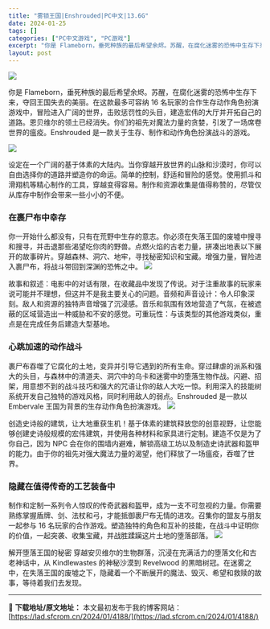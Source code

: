 ```yaml
---
title: "雾锁王国|Enshrouded|PC中文|13.6G"
date: 2024-01-25
tags: []
categories: ["PC中文游戏", "PC游戏"]
excerpt: "你是 Flameborn，垂死种族的最后希望余烬。苏醒，在腐化迷雾的恐怖中生存下来，夺回王国失去的美丽。在这款最多可容纳 16 名玩家的合作生存动作角色扮演游戏中，冒险进入广阔的世界，击败惩罚性的头目，建造宏伟的大厅并开拓自己的道路。恩贝维尔的领土已经消失。你们的祖先对魔法力量的贪婪，引发了一场席卷&hellip;"
layout: post
---
```


<img class="rich_pages wxw-img aligncenter" src="https://lad.sfcrom.cn/wp-content/uploads/2024/01/20240125085901-e516f.jpeg" data-imgfileid="110004240" data-ratio="1.5" data-type="other" data-w="600" data-imgqrcoded="1" />

你是 Flameborn，垂死种族的最后希望余烬。苏醒，在腐化迷雾的恐怖中生存下来，夺回王国失去的美丽。在这款最多可容纳 16 名玩家的合作生存动作角色扮演游戏中，冒险进入广阔的世界，击败惩罚性的头目，建造宏伟的大厅并开拓自己的道路。恩贝维尔的领土已经消失。你们的祖先对魔法力量的贪婪，引发了一场席卷世界的瘟疫。Enshrouded 是一款关于生存、制作和动作角色扮演战斗的游戏。

<img class="rich_pages wxw-img" src="https://lad.sfcrom.cn/wp-content/uploads/2024/01/20240125085901-c5a55.jpeg" data-imgfileid="110004241" data-ratio="0.5625" data-type="jpeg" data-w="1920" data-imgqrcoded="1" />

设定在一个广阔的基于体素的大陆内。当你穿越开放世界的山脉和沙漠时，你可以自由选择你的道路并塑造你的命运。简单的控制，舒适和冒险的感觉。使用抓斗和滑翔机等精心制作的工具，穿越变得容易。制作和资源收集是值得称赞的，尽管仅从库存中制作会带来一些小小的不便。
<h3>在裹尸布中幸存</h3>
你一开始什么都没有，只有在荒野中生存的意志。你必须在失落王国的废墟中搜寻和搜寻，并击退那些渴望吃你肉的野兽。点燃火焰的古老力量，拼凑出地表以下展开的故事碎片。穿越森林、洞穴、地牢，寻找秘密知识和宝藏。增强力量，冒险进入裹尸布，将战斗带回到深渊的恐怖之中。

<img class="rich_pages wxw-img" src="https://lad.sfcrom.cn/wp-content/uploads/2024/01/20240125085901-37628.jpeg" data-imgfileid="110004242" data-ratio="0.5625" data-type="jpeg" data-w="1920" />

故事和叙述：电影中的对话有限，在收藏品中发现了传说。对于注重故事的玩家来说可能并不理想，但这并不是我主要关心的问题。音频和声音设计：令人印象深刻。敌人和资源的独特声音增强了沉浸感。音乐和氛围有效地营造了气氛，在被遮蔽的区域营造出一种威胁和不安的感觉。可重玩性：与该类型的其他游戏类似，重点是在完成任务后建造大型基地。
<h3>心跳加速的动作战斗</h3>
裹尸布吞噬了它腐化的土地，变异并引导它遇到的所有生命。穿过肆虐的派系和强大的头目，与森林中的清道夫、洞穴中的乌卡和迷雾中的堕落生物作战。闪避、招架，用意想不到的战斗技巧和强大的咒语让你的敌人大吃一惊。利用深入的技能树系统开发自己独特的游戏风格，同时利用敌人的弱点。Enshrouded 是一款以 Embervale 王国为背景的生存动作角色扮演游戏。

<img class="rich_pages wxw-img" src="https://lad.sfcrom.cn/wp-content/uploads/2024/01/20240125085902-5a1f0.jpeg" data-imgfileid="110004243" data-ratio="0.5625" data-type="jpeg" data-w="1920" />

创造史诗般的建筑，让大地重获生机！基于体素的建筑释放您的创意视野，让您能够创建史诗般规模的宏伟建筑，并使用各种材料和家具进行定制。建造不仅是为了你自己，因为 NPC 会在你的围墙内避难，解锁高级工坊以及制造史诗武器和盔甲的能力。由于你的祖先对强大魔法力量的渴望，他们释放了一场瘟疫，吞噬了世界。
<h3>隐藏在值得传奇的工艺装备中</h3>
制作和定制一系列令人惊叹的传奇武器和盔甲，成为一支不可忽视的力量。你需要熟练掌握盾牌、剑、法杖和弓，才能抵御裹尸布无情的进攻。召集你的盟友与朋友一起参与 16 名玩家的合作游戏。塑造独特的角色和互补的技能，在战斗中证明你的价值，一起突袭、收集宝藏，并战胜蹂躏这片土地的堕落部落。

<img class="rich_pages wxw-img" src="https://lad.sfcrom.cn/wp-content/uploads/2024/01/20240125085902-9c8a1.jpeg" data-imgfileid="110004244" data-ratio="0.5625" data-type="jpeg" data-w="1920" />

解开堕落王国的秘密 穿越安贝维尔的生物群落，沉浸在充满活力的堕落文化和古老神话中，从 Kindlewastes 的神秘沙漠到 Revelwood 的黑暗树冠。在迷雾之中，在失落王国的废墟之下，隐藏着一个不断展开的魔法、毁灭、希望和救赎的故事，等待着我们去发现。

---
📖 **下载地址/原文地址：** 本文最初发布于我的博客网站：[https://lad.sfcrom.cn/2024/01/4188/](https://lad.sfcrom.cn/2024/01/4188/)
